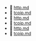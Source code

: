 * 📄 [http.md](http.md)
* 📄 [tcpip.md](tcpip.md)
* 📄 [http.md](http.md)
* 📄 [tcpip.md](tcpip.md)
* 📄 [http.md](http.md)
* 📄 [tcpip.md](tcpip.md)
